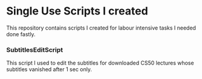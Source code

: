 # Single Use Scripts I created

This repository contains scripts I created for labour intensive tasks I needed done fastly.

### SubtitlesEditScript

This script I used to edit the subtitles for downloaded CS50 lectures whose subtitles vanished after 1 sec only.

